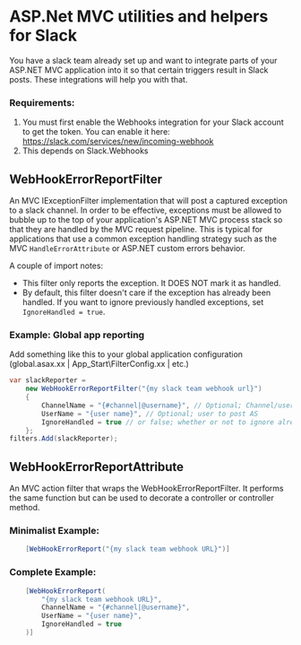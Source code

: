ASP.Net MVC utilities and helpers for Slack
==============
You have a slack team already set up and want to integrate parts of your ASP.NET MVC application into it so that certain triggers result in Slack posts. These integrations will help you with that.

### Requirements:

1. You must first enable the Webhooks integration for your Slack account to get the token. You can enable it here: https://slack.com/services/new/incoming-webhook
2. This depends on Slack.Webhooks

<!-- NOT YET, DON'T KNOW HOW TO CREATE A NUGET PACKAGE YET
Download:

Package is hosted on [Nuget](https://www.nuget.org/packages/aspnet-mvc-slack/) and can be installed from the package manager:

```
PM> Install-Package aspnet-mvc-slack
```
-->
## WebHookErrorReportFilter
An MVC IExceptionFilter implementation that will post a captured exception to a slack channel.  In order to be effective, exceptions must be allowed to bubble up to the top of your application's ASP.NET MVC process stack so that they are handled by the MVC request pipeline. This is typical for applications that use a common exception handling strategy such as the MVC ```HandleErrorAttribute``` or ASP.NET custom errors behavior.

A couple of import notes:
* This filter only reports the exception. It DOES NOT mark it as handled.
* By default, this filter doesn't care if the exception has already been handled. If you want to ignore previously handled exceptions, set ```IgnoreHandled = true```.

### Example: Global app reporting
Add something like this to your global application configuration (global.asax.xx | App_Start\FilterConfig.xx | etc.)
```csharp
var slackReporter =
	new WebHookErrorReportFilter("{my slack team webhook url}")
	{
		ChannelName = "{#channel|@username}", // Optional; Channel/user to post TO
		UserName = "{user name}", // Optional; user to post AS
		IgnoreHandled = true // or false; whether or not to ignore already handled exceptions
	};
filters.Add(slackReporter);
```
## WebHookErrorReportAttribute
An MVC action filter that wraps the WebHookErrorReportFilter. It performs the same function but can be used to decorate a controller or controller method.

### Minimalist Example:
```csharp
	[WebHookErrorReport("{my slack team webhook URL}")]
```

### Complete Example:
```csharp
	[WebHookErrorReport(
		"{my slack team webhook URL}",
		ChannelName = "{#channel|@username}",
		UserName = "{user name}",
		IgnoreHandled = true
	)]
```
